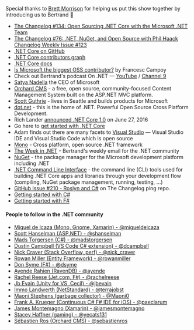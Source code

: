 Special thanks to [Brett Morrison](https://github.com/morrisonbrett) for helping us put this show together by introducing us to Bertrand 👏

- [The Changelog #134: Open Sourcing .NET Core with the Microsoft .NET Team](https://changelog.com/134)
- [The Changelog #76: .NET, NuGet, and Open Source with Phil Haack](https://changelog.com/76)
[Changelog Weekly Issue #123](http://email.changelog.com/t/t-D264722C1C44DCD9)
- [.NET Core  on GitHub](https://github.com/dotnet/core)
- [.NET Core  contributors graph](https://github.com/dotnet/core/graphs/contributors)
- [.NET Core docs](https://docs.microsoft.com/en-us/dotnet/articles/welcome)
- [Is Microsoft the biggest OSS contributor?](https://medium.com/@francesc/is-microsoft-the-biggest-oss-contributor-b4bae7b35785#.ri8q69q8k) by Francesc Campoy
- Check out Bertrand's podcast On .NET — [YouTube](https://www.youtube.com/channel/UCvtT19MZW8dq5Wwfu6B0oxw) / [Channel 9](https://channel9.msdn.com/Shows/On-NET)
- [Satya Nadella](https://twitter.com/satyanadella) the CEO of Microsoft
- [Orchard CMS](http://www.orchardproject.net/) - a free, open source, community-focused Content Management System built on the ASP.NET MVC platform.
- [Scott Guthrie](https://twitter.com/scottgu) - lives in Seattle and builds products for Microsoft
- [dot.net](https://dot.net) - this is the home of .NET. Powerful  Open Source Cross Platform Development.
- Rich Lander [announced .NET Core 1.0](https://blogs.msdn.microsoft.com/dotnet/2016/06/27/announcing-net-core-1-0/) on June 27, 2016
- Go here to [get started with .NET Core](https://www.microsoft.com/net/core)
- Adam finds out there are many facets to [Visual Studio](https://www.visualstudio.com/) — Visual Studio IDE and Visual Studio Code which is open source
- [Mono](http://www.mono-project.com/) - Cross platform, open source .NET framework
- [The Week in .NET](https://blogs.msdn.microsoft.com/dotnet/tag/week-in-net/) - Bertrand's weekly email for the .NET community
- [NuGet](http://www.nuget.org/) - the package manager for the Microsoft development platform including .NET
- [.NET Command Line Interface](https://github.com/dotnet/cli) - the command line (CLI) tools used for building .NET Core apps and libraries through your development flow (compiling, NuGet package management, running, testing, ...)
- [GitHub Issue #210 - Roslyn and C#](https://github.com/thechangelog/ping/issues/210) on The Changelog ping repo.
- [Getting started with C#](https://www.microsoft.com/net/tutorials/csharp/getting-started)
- [Getting started with F#](http://fsharp.org/learn.html)

#### People to follow in the .NET community

- [Miguel de Icaza (Mono, Gnome, Xamarin) - @migueldeicaza](https://github.com/migueldeicaza)
- [Scott Hanselman (ASP.NET) - @shanselman](https://github.com/shanselman)
- [Mads Torgersen (C#) - @madstorgersen](https://github.com/MadsTorgersen)
- [Dustin Campbell (VS Code C# extension) - @dcampbell](https://github.com/DustinCampbell)
- [Nick Craver (Stack Overflow, perf) - @nick_craver](https://github.com/NickCraver)
- [Rowan Miller (Entity Framework) - @rowanmiller](https://github.com/rowanmiller)
- [Don Syme (F#) - @dsyme](https://github.com/dsyme)
- [Ayende Rahien (RavenDB) - @ayende](https://github.com/ayende)
- [Rachel Reese (Jet.com, F#) - @rachelreese](https://github.com/rachelreese)
- [Jb Evain (Unity for VS, Cecil) - @jbevain](https://github.com/jbevain)
- [Immo Landwerth (NetStandard) - @terrajobst](https://github.com/terrajobst)
- [Maoni Stephens (garbage collector) - @Maoni0](https://github.com/Maoni0)
- [Frank A. Krueger (Continuous C# F# IDE for iOS) - @paeclarum](https://github.com/praeclarum)
- [James Montemagno (Xamarin) - @jamesmontemagno](https://github.com/jamesmontemagno)
- [Stacey Haffner (gaming) - @yecats131](https://github.com/staceyhaffner)
- [Sébastien Ros (Orchard CMS) - @sebastienros](https://github.com/sebastienros)